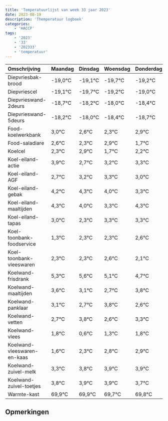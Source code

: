 ```yaml
---
title: 'Temperatuurlijst van week 33 jaar 2023'
date: 2023-08-19
description: 'Themperatuur logboek'
categories:
    - 'HACCP'
tags:
    - '2023'
    - '33'
    - '202333'
    - 'temperatuur'
---
```

|Omschrijving|Maandag|Dinsdag|Woensdag|Donderdag|Vrijdag|Zaterdag|Zondag|
|:---|:---|:---|:---|:---|:---|:---|:---|
|Diepvriesbak-brood|-19,0°C|-19,1°C|-19,7°C|-19,2°C|-19,0°C|-19,4°C| |
|Diepvriescel|-19,1°C|-19,7°C|-19,2°C|-19,0°C|-19,4°C|-19,7°C| |
|Diepvrieswand-2deurs|-18,7°C|-18,2°C|-18,0°C|-18,4°C|-18,7°C|-18,1°C| |
|Diepvrieswand-5deurs|-18,2°C|-18,0°C|-18,4°C|-18,7°C|-18,1°C|-19,3°C| |
|Food-koelwerkbank|3,0°C|2,6°C|2,3°C|2,9°C|1,7°C|2,2°C| |
|Food-saladiare|2,6°C|2,3°C|2,9°C|1,7°C|2,2°C|2,3°C| |
|Koelcel|2,3°C|2,9°C|1,7°C|2,2°C|2,3°C|2,0°C| |
|Koel-eiland-actie|3,9°C|2,7°C|3,2°C|3,3°C|3,0°C|2,3°C| |
|Koel-eiland-AGF|2,7°C|3,2°C|3,3°C|3,0°C|2,3°C|3,3°C| |
|Koel-eiland-gebak|4,2°C|4,3°C|4,0°C|3,3°C|4,3°C|4,3°C| |
|Koel-eiland-maaltijden|4,3°C|4,0°C|3,3°C|4,3°C|4,3°C|4,6°C| |
|Koel-eiland-tapas|3,0°C|2,3°C|3,3°C|3,3°C|3,6°C|3,1°C| |
|Koel-toonbank-foodservice|1,3°C|2,3°C|2,3°C|2,6°C|2,1°C|1,7°C| |
|Koel-toonbank-vleeswaren|2,3°C|2,3°C|2,6°C|2,1°C|1,7°C|2,8°C| |
|Koelwand-frisdrank|5,3°C|5,6°C|5,1°C|4,7°C|5,8°C|4,6°C| |
|Koelwand-maaltijden|3,6°C|3,1°C|2,7°C|3,8°C|2,6°C|3,3°C| |
|Koelwand-panklaar|3,1°C|2,7°C|3,8°C|2,6°C|3,3°C|3,8°C| |
|Koelwand-vetten|2,7°C|3,8°C|2,6°C|3,3°C|3,8°C|3,9°C| |
|Koelwand-vlees|1,8°C|0,6°C|1,3°C|1,8°C|1,9°C|1,9°C| |
|Koelwand-vleeswaren-en-kaas|1,6°C|2,3°C|2,8°C|2,9°C|2,9°C|2,7°C| |
|Koelwand-zuivel-melk|3,3°C|3,8°C|3,9°C|3,9°C|3,7°C|3,8°C| |
|Koelwand-zuivel-toetjes|3,8°C|3,9°C|3,9°C|3,7°C|3,8°C|3,3°C| |
|Warmte-kast|69,9°C|69,9°C|69,7°C|69,8°C|69,3°C|68,6°C| |

## Opmerkingen


